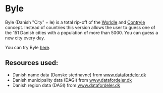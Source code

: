 # Byle

Byle (Danish "City" + le) is a total rip-off of the [Worldle](https://github.com/teuteuf/worldle) and [Contryle](https://countryle.com) concept. Instead of countries this version allows the user to guess one of the 151 Danish cities with a population of more than 5000. You can guess a new city every day.

You can try Byle [here](https://byle.askefc.net).

## Resources used:
* Danish name data (Danske stednavne) from www.datafordeler.dk
* Danish municipality data (DAGI) from www.datafordeler.dk
* Danish region data (DAGI) from www.datafordeler.dk